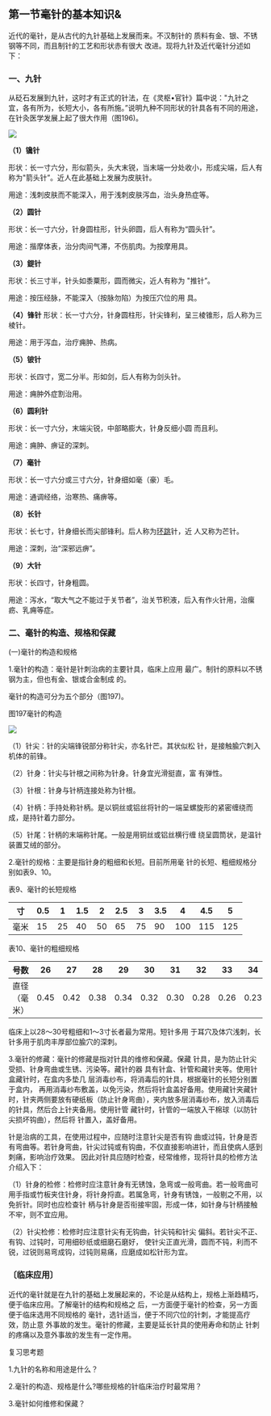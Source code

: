 ## 第一节毫针的基本知识&

近代的毫针，是从古代的九针基础上发展而来。不汉制针的 质料有金、银、不锈钢等不同，而且制针的工艺和形状赤有很大 改进。现将九针及近代毫针分述如下：

### 一、九针

从砭石发展到九针，这时才有正式的针法，在《灵枢•官针》篇中说："九针之宜，各有所为，长短大小，各有所施。”说明九种不同形状的针具各有不同的用途，在针灸医学发展上起了很大作用（图196)。

![](img/图196.jpg)

**（1）镵针**

形状：长一寸六分，形似箭头，头大末锐，当末端一分处收小，形成尖端，后人有称为"箭头针”。近人在此基础上发展为皮肤针。

用途：浅刺皮肤而不能深入，用于浅刺皮肤泻血，治头身热症等。

**（2）圆针**

形状：长一寸六分，针身圆柱形，针头卵圆，后人有称为“圆头针”。

用途：揩摩体表，治分肉间气滞，不伤肌肉。为按摩用具。

**（3）鍉针**

形状：长三寸半，针头如黍粟形，圆而微尖，近人有称为 "推针”。

用途：按压经脉，不能深入（按脉勿陷）为按压穴位的用 具。	

**（4）锋针**
形状：长一寸六分，针身圆柱形，针尖锋利，呈三棱锥形，后人称为三棱针。

用途：用于泻血，治疗痈肿、热病。

**（5）铍针**	

形状：长四寸，宽二分半。形如剑，后人有称为剑头针。

用途：痈肿外症割治用。

**（6）圆利针**

形状：长一寸六分，末端尖锐，中部略膨大，针身反细小圆 而且利。

用途：痈肿、痹证的深刺。

**（7）毫针**

形状：长一寸六分或三寸六分，针身细如毫（豪）毛。

用途：通调经络，治寒热、痛痹等。

**（8）长针**

形状：长七寸，针身细长而尖部锋利。后人称为[环跳](https://www.gmzyjc.com/read/zjs/zjs3.1.9-12-0.0.3.3.30.md)针，近 人又称为芒针。

用途：深刺，治“深邪远痹”。

**（9）大针**

形状：长四寸，针身粗圆。

用途：泻水，“取大气之不能过于关节者”，治关节积液，后入有作火针用，治瘰疬、乳痈等症。

### 二、毫针的构造、规格和保藏

(一)毫针的构造和规格

1.毫针的构造：毫针是针刺治病的主要针具，临床上应用 最广。制针的原料以不锈钢为主，但也有金、银或合金制成 的。

毫针的构造可分为五个部分（图197)。

图197毫针的构造

![](img/图197.jpg)

（1）针尖：针的尖端锋锐部分称针尖，亦名针芒。其状似松 针，是接触腧穴刺入机体的前锋。

（2）针身：针尖与针根之间称为针身。针身宜光滑挺直，富 有弹性。

（3）针根：针身与针柄连接处称为针根。

（4）针柄：手持处称针柄。是以铜丝或铝丝将针的一端呈螺旋形的紧密缠绕而成，是持针着力部分。

（5）针尾：针柄的末端称针尾。一般是用铜丝或铝丝横行缠 绕呈圆筒状，是温针装置艾绒的部分。

2.毫针的规格：主要是指针身的粗细和长短。目前所用毫 针的长短、粗细规格分别如表9、10。

表9、毫针的长短规格

| **寸** | 0.5  | 1    | 1.5  | 2    | 2.5  | 3    | 3.5  | 4    | 4.5  | 5    |
| ------ | ---- | ---- | ---- | ---- | ---- | ---- | ---- | ---- | ---- | ---- |
| 毫米   | 15   | 25   | 40   | 50   | 65   | 75   | 90   | 100  | 115  | 125  |

表10、毫针的粗细规格

| 号数         | 26   | 27   | 28   | 29   | 30   | 31   | 32   | 33   | 34   | 35   |
| ------------ | ---- | ---- | ---- | ---- | ---- | ---- | ---- | ---- | ---- | ---- |
| 直径（毫米） | 0.45 | 0.42 | 0.38 | 0.34 | 0.32 | 0.30 | 0.28 | 0.26 | 0.23 | 0.22 |

临床上以28〜30号粗细和1〜3寸长者最为常用。短针多用 于耳穴及体穴浅刺，长针多用于肌肉丰厚部位腧穴的深刺。

3.毫针的修藏：毫针的修藏是指对针具的维修和保藏。保藏 针具，是为防止针尖受损、针身弯曲或生锈、污染等。藏针的器 具有针盒、针管和藏针夹等。使用针盒藏针时，在盒内多垫几 层消毒纱布，将消毒后的针具，根据毫针的长短分别置于盒内， 再用消毒纱布敷盖，以免污染，然后将针盒盖好备用。使用藏针夹藏针时，针夹两侧要放有硬纸板（防止针身弯曲），夹内放多层消毒纱布，放入消毒后的针具，然后合上针夹备用。使用针管 藏针时，针管的一端放入干棉球（以防针尖损坏钩曲），然后将 针置入，盖好备用。

针是治病的工具，在使用过程中，应随时注意针尖是否有钩 曲或过钝，针身是否有弯曲等。若针身弯曲，针尖过钝或有钩曲，不仅直接影响进针，而且使病人感到刺痛，影响治疗效果。
因此对针具应随时检查，经常维修，现将针具的检修方法介绍入下：

（1）针身的检修：检修时应注意针身有无锈蚀，急弯或一般弯曲。若一般弯曲可用手指或竹板夹住针身，将针身捋直。若属急弯，针身有锈蚀，一般剔之不用，以免折针。同时也应检查针 柄与针身是否衔接牢固，形成一体，如针身与针柄接触不牢，则不宜应用。

（2）针尖检修：检修时应注意针尖有无钩曲，针尖钝和针尖 偏斜。若针尖不正、有钩、过钝时，可用细砂纸或细磨石磨好， 使针尖正直光滑，圆而不钝，利而不锐，过锐则易弯成钩，过钝则易痛，应磨成如松针形为宜。

### 〔临床应用〕

近代的毫针就是在九针的基础上发展起来的，不论是从结构上，规格上渐趋精巧，便于临床应用。了解毫针的结构和规格之 后，一方面便于毫针的检查，另一方面便于临床选用不同规格的 毫针，选针适当，便于不同穴位的针刺，才能提高疗效，防止意 外事故的发生。毫针的修藏，主要是延长针具的使用寿命和防止 针刺的疼痛以及意外事故的发生有一定作用。

复习思考题

1.九针的名称和用途是什么？

2.毫针的构造、规格是什么?哪些规格的针临床治疗时最常用？

3.毫针如何维修和保藏？
